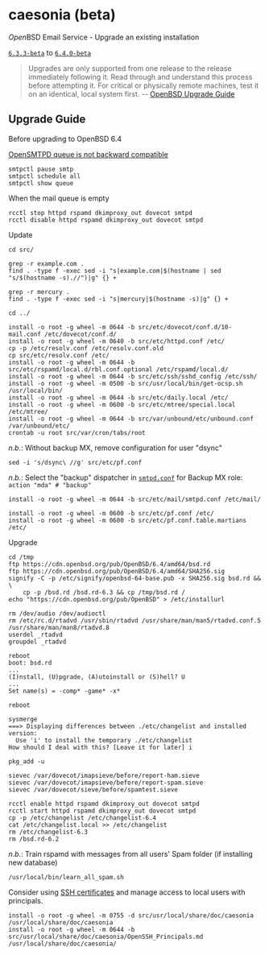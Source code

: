 # caesonia (beta)
*Open*BSD Email Service - Upgrade an existing installation

[`6.3.3-beta`](https://github.com/vedetta-com/caesonia/tree/v6.3.3-beta) to [`6.4.0-beta`](https://github.com/vedetta-com/caesonia/tree/v6.4.0-beta)

> Upgrades are only supported from one release to the release immediately following it. Read through and understand this process before attempting it. For critical or physically remote machines, test it on an identical, local system first. -- [OpenBSD Upgrade Guide](https://www.openbsd.org/faq/index.html)

## Upgrade Guide

Before upgrading to OpenBSD 6.4

[OpenSMTPD queue is not backward compatible](https://poolp.org/posts/2018-05-21/switching-to-opensmtpd-new-config/)
```console
smtpctl pause smtp
smtpctl schedule all
smtpctl show queue
```

When the mail queue is empty
```console
rcctl stop httpd rspamd dkimproxy_out dovecot smtpd
rcctl disable httpd rspamd dkimproxy_out dovecot smtpd
```

Update
```console
cd src/

grep -r example.com .
find . -type f -exec sed -i "s|example.com|$(hostname | sed "s/$(hostname -s).//")|g" {} +

grep -r mercury .
find . -type f -exec sed -i "s|mercury|$(hostname -s)|g" {} +

cd ../

install -o root -g wheel -m 0644 -b src/etc/dovecot/conf.d/10-mail.conf /etc/dovecot/conf.d/
install -o root -g wheel -m 0640 -b src/etc/httpd.conf /etc/
cp -p /etc/resolv.conf /etc/resolv.conf.old
cp src/etc/resolv.conf /etc/
install -o root -g wheel -m 0644 -b src/etc/rspamd/local.d/rbl.conf.optional /etc/rspamd/local.d/
install -o root -g wheel -m 0644 -b src/etc/ssh/sshd_config /etc/ssh/
install -o root -g wheel -m 0500 -b src/usr/local/bin/get-ocsp.sh /usr/local/bin/
install -o root -g wheel -m 0644 -b src/etc/daily.local /etc/
install -o root -g wheel -m 0600 -b src/etc/mtree/special.local /etc/mtree/
install -o root -g wheel -m 0644 -b src/var/unbound/etc/unbound.conf /var/unbound/etc/
crontab -u root src/var/cron/tabs/root
```

*n.b.*: Without backup MX, remove configuration for user "dsync"
```console
sed -i 's/dsync\ //g' src/etc/pf.conf
```

*n.b.*: Select the "backup" dispatcher in [`smtpd.conf`](https://github.com/vedetta-com/caesonia/blob/v6.4.0-beta/src/etc/mail/smtpd.conf) for Backup MX role: `action "mda" # "backup"`

```console
install -o root -g wheel -m 0644 -b src/etc/mail/smtpd.conf /etc/mail/

install -o root -g wheel -m 0600 -b src/etc/pf.conf /etc/
install -o root -g wheel -m 0600 -b src/etc/pf.conf.table.martians /etc/
```

Upgrade
```console
cd /tmp
ftp https://cdn.openbsd.org/pub/OpenBSD/6.4/amd64/bsd.rd
ftp https://cdn.openbsd.org/pub/OpenBSD/6.4/amd64/SHA256.sig
signify -C -p /etc/signify/openbsd-64-base.pub -x SHA256.sig bsd.rd && \
	cp -p /bsd.rd /bsd.rd-6.3 && cp /tmp/bsd.rd /
echo "https://cdn.openbsd.org/pub/OpenBSD" > /etc/installurl

rm /dev/audio /dev/audioctl
rm /etc/rc.d/rtadvd /usr/sbin/rtadvd /usr/share/man/man5/rtadvd.conf.5 /usr/share/man/man8/rtadvd.8
userdel _rtadvd
groupdel _rtadvd

reboot
boot: bsd.rd
...
(I)nstall, (U)pgrade, (A)utoinstall or (S)hell? U
...
Set name(s) = -comp* -game* -x*

reboot

sysmerge
===> Displaying differences between ./etc/changelist and installed version:
  Use 'i' to install the temporary ./etc/changelist
How should I deal with this? [Leave it for later] i

pkg_add -u

sievec /var/dovecot/imapsieve/before/report-ham.sieve
sievec /var/dovecot/imapsieve/before/report-spam.sieve
sievec /var/dovecot/sieve/before/spamtest.sieve

rcctl enable httpd rspamd dkimproxy_out dovecot smtpd
rcctl start httpd rspamd dkimproxy_out dovecot smtpd
cp -p /etc/changelist /etc/changelist-6.4
cat /etc/changelist.local >> /etc/changelist
rm /etc/changelist-6.3
rm /bsd.rd-6.2
```

*n.b.*: Train rspamd with messages from all users' Spam folder (if installing new database)
```console
/usr/local/bin/learn_all_spam.sh
```

Consider using [SSH certificates](https://github.com/vedetta-com/caesonia/blob/v6.4.0-beta/usr/local/share/doc/caesonia/OpenSSH_Principals.md) and manage access to local users with principals.
```console
install -o root -g wheel -m 0755 -d src/usr/local/share/doc/caesonia /usr/local/share/doc/caesonia
install -o root -g wheel -m 0644 -b src/usr/local/share/doc/caesonia/OpenSSH_Principals.md /usr/local/share/doc/caesonia/
```

